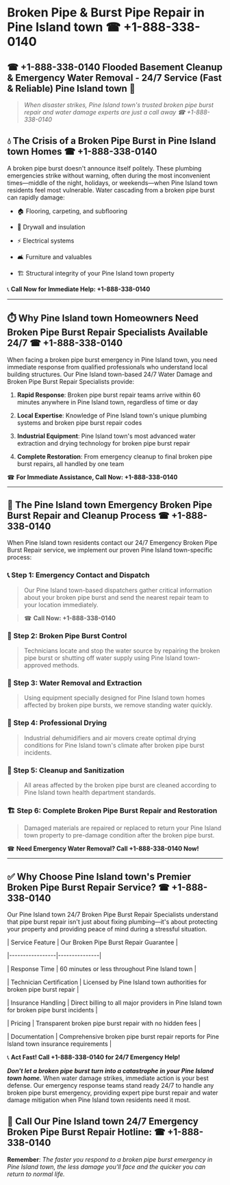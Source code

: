 # Broken Pipe & Burst Pipe Repair in Pine Island town ☎ +1-888-338-0140  
## ☎ +1-888-338-0140 Flooded Basement Cleanup & Emergency Water Removal - 24/7 Service (Fast & Reliable) Pine Island town 🚨  

> *When disaster strikes, Pine Island town's trusted broken pipe burst repair and water damage experts are just a call away ☎ +1-888-338-0140*  

## 💧 The Crisis of a Broken Pipe Burst in Pine Island town Homes ☎ +1-888-338-0140  

A broken pipe burst doesn't announce itself politely. These plumbing emergencies strike without warning, often during the most inconvenient times—middle of the night, holidays, or weekends—when Pine Island town residents feel most vulnerable. Water cascading from a broken pipe burst can rapidly damage:  

* 🏠 Flooring, carpeting, and subflooring  
* 🧱 Drywall and insulation  
* ⚡ Electrical systems  
* 🛋️ Furniture and valuables  
* 🏗️ Structural integrity of your Pine Island town property  

📞 **Call Now for Immediate Help: +1-888-338-0140**  

---  

## ⏱️ Why Pine Island town Homeowners Need Broken Pipe Burst Repair Specialists Available 24/7 ☎ +1-888-338-0140  

When facing a broken pipe burst emergency in Pine Island town, you need immediate response from qualified professionals who understand local building structures. Our Pine Island town-based 24/7 Water Damage and Broken Pipe Burst Repair Specialists provide:  

1. **Rapid Response**: Broken pipe burst repair teams arrive within 60 minutes anywhere in Pine Island town, regardless of time or day  
2. **Local Expertise**: Knowledge of Pine Island town's unique plumbing systems and broken pipe burst repair codes  
3. **Industrial Equipment**: Pine Island town's most advanced water extraction and drying technology for broken pipe burst repair  
4. **Complete Restoration**: From emergency cleanup to final broken pipe burst repairs, all handled by one team  

☎ **For Immediate Assistance, Call Now: +1-888-338-0140**  

---  

## 🔧 The Pine Island town Emergency Broken Pipe Burst Repair and Cleanup Process ☎ +1-888-338-0140  

When Pine Island town residents contact our 24/7 Emergency Broken Pipe Burst Repair service, we implement our proven Pine Island town-specific process:  

### 📞 Step 1: Emergency Contact and Dispatch  
> Our Pine Island town-based dispatchers gather critical information about your broken pipe burst and send the nearest repair team to your location immediately.  
> ☎ **Call Now: +1-888-338-0140**  

### 🚿 Step 2: Broken Pipe Burst Control  
> Technicians locate and stop the water source by repairing the broken pipe burst or shutting off water supply using Pine Island town-approved methods.  

### 🌊 Step 3: Water Removal and Extraction  
> Using equipment specially designed for Pine Island town homes affected by broken pipe bursts, we remove standing water quickly.  

### 💨 Step 4: Professional Drying  
> Industrial dehumidifiers and air movers create optimal drying conditions for Pine Island town's climate after broken pipe burst incidents.  

### 🧼 Step 5: Cleanup and Sanitization  
> All areas affected by the broken pipe burst are cleaned according to Pine Island town health department standards.  

### 🏗️ Step 6: Complete Broken Pipe Burst Repair and Restoration  
> Damaged materials are repaired or replaced to return your Pine Island town property to pre-damage condition after the broken pipe burst.  

☎ **Need Emergency Water Removal? Call +1-888-338-0140 Now!**  

---  

## ✅ Why Choose Pine Island town's Premier Broken Pipe Burst Repair Service? ☎ +1-888-338-0140  

Our Pine Island town 24/7 Broken Pipe Burst Repair Specialists understand that pipe burst repair isn't just about fixing plumbing—it's about protecting your property and providing peace of mind during a stressful situation.  

| Service Feature | Our Broken Pipe Burst Repair Guarantee |  
|-----------------|---------------|  
| Response Time | 60 minutes or less throughout Pine Island town |  
| Technician Certification | Licensed by Pine Island town authorities for broken pipe burst repair |  
| Insurance Handling | Direct billing to all major providers in Pine Island town for broken pipe burst incidents |  
| Pricing | Transparent broken pipe burst repair with no hidden fees |  
| Documentation | Comprehensive broken pipe burst repair reports for Pine Island town insurance requirements |  

📞 **Act Fast! Call +1-888-338-0140 for 24/7 Emergency Help!**  

***Don't let a broken pipe burst turn into a catastrophe in your Pine Island town home.*** When water damage strikes, immediate action is your best defense. Our emergency response teams stand ready 24/7 to handle any broken pipe burst emergency, providing expert pipe burst repair and water damage mitigation when Pine Island town residents need it most.  

## 📱 Call Our Pine Island town 24/7 Emergency Broken Pipe Burst Repair Hotline: ☎ +1-888-338-0140  

**Remember**: *The faster you respond to a broken pipe burst emergency in Pine Island town, the less damage you'll face and the quicker you can return to normal life.*